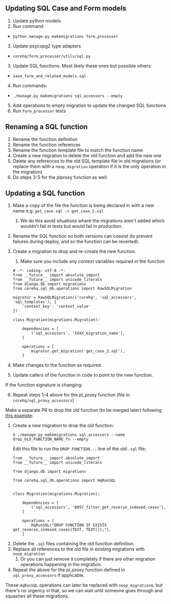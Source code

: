 Updating SQL Case and Form models
---------------------------------

1. Update python models
2. Run command
  - `python manage.py makemigrations form_processor`
3. Update psycopg2 type adapters
  - `corehq/form_processor/utils/sql.py`
3. Update SQL functions. Most likely these ones but possible others:
  - `save_form_and_related_models.sql`
4. Run commands:
  - `./manage.py makemigrations sql_accessors --empty`
5. Add operations to empty migration to update the changed SQL functions
6. Run `form_processor` tests


Renaming a SQL function
-----------------------

1. Rename the function definition
2. Rename the function references
3. Rename the function template file to match the function name
4. Create a new migration to delete the old function and add the new one
5. Delete any references to the old SQL template file in old migrations (or
replace them with a `noop_migration` operation if it is the only operation in the migration)
6. Do steps 3-5 for the plproxy function as well


Updating a SQL function
-----------------------

1. Make a copy of the file the function is being declared in with a new name
   e.g. `get_case.sql -> get_case_2.sql`
    1. We do this avoid situations where the migrations aren't added which
    wouldn't fail in tests but would fail in production.
2. Rename the SQL function so both versions can coexist (to prevent failures
   during deploy, and so the function can be reverted).
3. Create a migration to drop and re-create the new function.
    1. Make sure you include any context variables required in the function

    ```
    # -*- coding: utf-8 -*-
    from __future__ import absolute_import
    from __future__ import unicode_literals
    from django.db import migrations
    from corehq.sql_db.operations import RawSQLMigration

    migrator = RawSQLMigration(('corehq', 'sql_accessors', 'sql_templates'), {
        'context_key': 'context_value'
    })

    class Migration(migrations.Migration):

        dependencies = [
            ('sql_accessors', 'XXXX_migration_name'),
        ]

        operations = [
            migrator.get_migration('get_case_2.sql'),
        ]
    ```

4. Make changes to the function as required.
5. Update callers of the function in code to point to the new function.

If the function signature is changing:

6. Repeat steps 1-4 above for the pl_proxy function (file in `corehq/sql_proxy_accessors`)

Make a separate PR to drop the old function (to be merged later) following [this
example](https://github.com/dimagi/commcare-hq/pull/19195):

1. Create a new migration to drop the old function:
    ```
    $ ./manage.py makemigrations sql_accessors --name drop_OLD_FUNCTION_NAME_fn --empty
    ```
    Edit this file to run the `DROP FUNCTION...` line of the old `.sql` file:
    ```
    from __future__ import absolute_import
    from __future__ import unicode_literals

    from django.db import migrations

    from corehq.sql_db.operations import HqRunSQL


    class Migration(migrations.Migration):

        dependencies = [
            ('sql_accessors', '0057_filter_get_reverse_indexed_cases'),
        ]

        operations = [
            HqRunSQL("DROP FUNCTION IF EXISTS get_reverse_indexed_cases(TEXT, TEXT[]);"),
        ]
    ```
2. Delete the `.sql` files containing the old function definition.
3. Replace all references to the old file in existing migrations with `noop_migration`
    1. Or you can just remove it completely if there are other migration operations
    happening in the migration.
4. Repeat the above for the pl_proxy function defined in `sql_proxy_accessors`
   if applicable.

These `HqRunSQL` operations can later be replaced with `noop_migration`s, but
there's no urgency in that, so we can wait until someone goes through and
squashes all these migrations.
